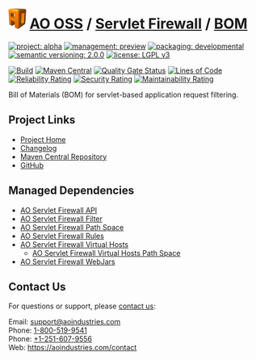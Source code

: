 # [<img src="ao-logo.png" alt="AO Logo" width="35" height="40">](https://github.com/ao-apps) [AO OSS](https://github.com/ao-apps/ao-oss) / [Servlet Firewall](https://github.com/ao-apps/ao-servlet-firewall) / [BOM](https://github.com/ao-apps/ao-servlet-firewall-bom)

[![project: alpha](https://oss.aoapps.com/ao-badges/project-alpha.svg)](https://aoindustries.com/life-cycle#project-alpha)
[![management: preview](https://oss.aoapps.com/ao-badges/management-preview.svg)](https://aoindustries.com/life-cycle#management-preview)
[![packaging: developmental](https://oss.aoapps.com/ao-badges/packaging-developmental.svg)](https://aoindustries.com/life-cycle#packaging-developmental)  
[![semantic versioning: 2.0.0](https://oss.aoapps.com/ao-badges/semver-2.0.0.svg)](https://semver.org/spec/v2.0.0.html)
[![license: LGPL v3](https://oss.aoapps.com/ao-badges/license-lgpl-3.0.svg)](https://www.gnu.org/licenses/lgpl-3.0)

[![Build](https://github.com/ao-apps/ao-servlet-firewall-bom/workflows/Build/badge.svg?branch=master)](https://github.com/ao-apps/ao-servlet-firewall-bom/actions?query=workflow%3ABuild)
[![Maven Central](https://maven-badges.herokuapp.com/maven-central/com.aoapps/ao-servlet-firewall-bom/badge.svg)](https://maven-badges.herokuapp.com/maven-central/com.aoapps/ao-servlet-firewall-bom)
[![Quality Gate Status](https://sonarcloud.io/api/project_badges/measure?branch=master&project=com.aoapps%3Aao-servlet-firewall-bom&metric=alert_status)](https://sonarcloud.io/dashboard?branch=master&id=com.aoapps%3Aao-servlet-firewall-bom)
[![Lines of Code](https://sonarcloud.io/api/project_badges/measure?branch=master&project=com.aoapps%3Aao-servlet-firewall-bom&metric=ncloc)](https://sonarcloud.io/component_measures?branch=master&id=com.aoapps%3Aao-servlet-firewall-bom&metric=ncloc)  
[![Reliability Rating](https://sonarcloud.io/api/project_badges/measure?branch=master&project=com.aoapps%3Aao-servlet-firewall-bom&metric=reliability_rating)](https://sonarcloud.io/component_measures?branch=master&id=com.aoapps%3Aao-servlet-firewall-bom&metric=Reliability)
[![Security Rating](https://sonarcloud.io/api/project_badges/measure?branch=master&project=com.aoapps%3Aao-servlet-firewall-bom&metric=security_rating)](https://sonarcloud.io/component_measures?branch=master&id=com.aoapps%3Aao-servlet-firewall-bom&metric=Security)
[![Maintainability Rating](https://sonarcloud.io/api/project_badges/measure?branch=master&project=com.aoapps%3Aao-servlet-firewall-bom&metric=sqale_rating)](https://sonarcloud.io/component_measures?branch=master&id=com.aoapps%3Aao-servlet-firewall-bom&metric=Maintainability)

Bill of Materials (BOM) for servlet-based application request filtering.

## Project Links
* [Project Home](https://oss.aoapps.com/servlet-firewall/bom/)
* [Changelog](https://oss.aoapps.com/servlet-firewall/bom/changelog)
* [Maven Central Repository](https://central.sonatype.com/artifact/com.aoapps/ao-servlet-firewall-bom)
* [GitHub](https://github.com/ao-apps/ao-servlet-firewall-bom)

## Managed Dependencies
* [AO Servlet Firewall API](https://github.com/ao-apps/ao-servlet-firewall-api)
* [AO Servlet Firewall Filter](https://github.com/ao-apps/ao-servlet-firewall-filter)
* [AO Servlet Firewall Path Space](https://github.com/ao-apps/ao-servlet-firewall-path-space)
* [AO Servlet Firewall Rules](https://github.com/ao-apps/ao-servlet-firewall-rules)
* [AO Servlet Firewall Virtual Hosts](https://github.com/ao-apps/ao-servlet-firewall-virtual-hosts)
    * [AO Servlet Firewall Virtual Hosts Path Space](https://github.com/ao-apps/ao-servlet-firewall-virtual-hosts-path-space)
* [AO Servlet Firewall WebJars](https://github.com/ao-apps/ao-servlet-firewall-webjars)

## Contact Us
For questions or support, please [contact us](https://aoindustries.com/contact):

Email: [support@aoindustries.com](mailto:support@aoindustries.com)  
Phone: [1-800-519-9541](tel:1-800-519-9541)  
Phone: [+1-251-607-9556](tel:+1-251-607-9556)  
Web: https://aoindustries.com/contact
